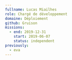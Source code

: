 ```yaml
---
fullname: Lucas Miailhes
role: Chargé de développement
domaine: Déploiement
github: Gruison
missions:
  - end: 2019-12-31
    start: 2019-06-07
    status: independent
previously:
  - eva
---
```

